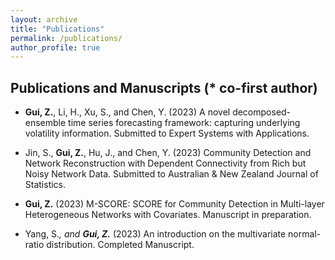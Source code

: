 ```yaml
---
layout: archive
title: "Publications"
permalink: /publications/
author_profile: true
---
```


## Publications and Manuscripts (* co-first author)

- **Gui, Z.**, Li, H., Xu, S., and Chen, Y. (2023) A novel decomposed-ensemble time series forecasting framework:
capturing underlying volatility information. Submitted to Expert Systems with Applications.

- Jin, S., **Gui, Z.**, Hu, J., and Chen, Y. (2023) Community Detection and Network Reconstruction with
Dependent Connectivity from Rich but Noisy Network Data. Submitted to Australian & New Zealand Journal
of Statistics.

- **Gui, Z.** (2023) M-SCORE: SCORE for Community Detection in Multi-layer Heterogeneous Networks with
Covariates. Manuscript in preparation.

- Yang, S.*, and **Gui, Z.*** (2023) An introduction on the multivariate normal-ratio distribution. Completed
Manuscript.
